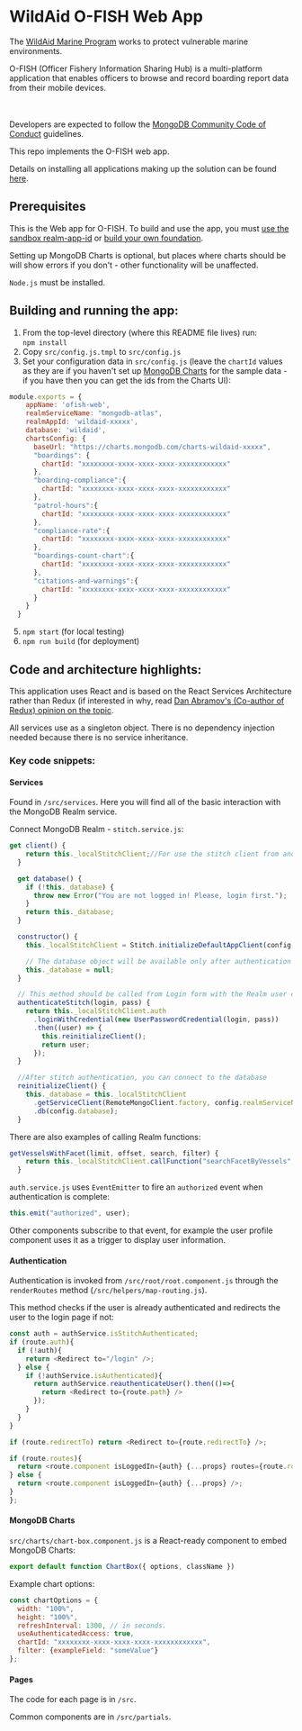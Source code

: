 # WildAid O-FISH Web App

The [WildAid Marine Program](https://marine.wildaid.org/) works to protect vulnerable marine environments.

O-FISH (Officer Fishery Information Sharing Hub) is a multi-platform application that enables officers to browse and record boarding report data from their mobile devices.

<BR><BR>Developers are expected to follow the <A HREF="https://www.mongodb.com/community-code-of-conduct">MongoDB Community Code of Conduct</A> guidelines.

This repo implements the O-FISH web app.

Details on installing all applications making up the solution can be found [here](http://wildaid.github.io/).

## Prerequisites

This is the Web app for O-FISH. To build and use the app, you must [use the sandbox realm-app-id](https://bit.ly/ofishsandbox) or [build your own foundation](http://wildaid.github.io/build).

Setting up MongoDB Charts is optional, but places where charts should be will show errors if you don't - other functionality will be unaffected.<BR>

`Node.js` must be installed.<BR>

## Building and running the app:

1. From the top-level directory (where this README file lives) run:<BR>
`npm install`
1. Copy `src/config.js.tmpl` to `src/config.js`
1. Set your configuration data in `src/config.js` (leave the `chartId` values as they are if you haven't set up [MongoDB Charts](https://www.mongodb.com/products/charts) for the sample data - if you have then you can get the ids from the Charts UI):
```js
module.exports = {
    appName: 'ofish-web',
    realmServiceName: "mongodb-atlas",
    realmAppId: 'wildaid-xxxxx',
    database: 'wildaid',
    chartsConfig: {
      baseUrl: "https://charts.mongodb.com/charts-wildaid-xxxxx",
      "boardings": {
        chartId: "xxxxxxxx-xxxx-xxxx-xxxx-xxxxxxxxxxxx"
      },
      "boarding-compliance":{
        chartId: "xxxxxxxx-xxxx-xxxx-xxxx-xxxxxxxxxxxx"
      },
      "patrol-hours":{
        chartId: "xxxxxxxx-xxxx-xxxx-xxxx-xxxxxxxxxxxx"
      },
      "compliance-rate":{
        chartId: "xxxxxxxx-xxxx-xxxx-xxxx-xxxxxxxxxxxx"
      },
      "boardings-count-chart":{
        chartId: "xxxxxxxx-xxxx-xxxx-xxxx-xxxxxxxxxxxx"
      },
      "citations-and-warnings":{
        chartId: "xxxxxxxx-xxxx-xxxx-xxxx-xxxxxxxxxxxx"
      }
    }
  }
```
5. `npm start` (for local testing)
1. `npm run build` (for deployment)


## Code and architecture highlights:

This application uses React and is based on the React Services Architecture rather than Redux (if interested in why, read [Dan Abramov's (Co-author of Redux) opinion on the topic](https://medium.com/@dan_abramov/you-might-not-need-redux-be46360cf367).

All services use as a singleton object. There is no dependency injection needed because there is no service inheritance.

### Key code snippets:

#### Services

Found in `/src/services`. Here you will find all of the basic interaction with the MongoDB Realm service.

Connect MongoDB Realm - `stitch.service.js`:

```js
get client() {
    return this._localStitchClient;//For use the stitch client from another services
  }

  get database() {
    if (!this._database) {
      throw new Error("You are not logged in! Please, login first.");
    }
    return this._database;
  }

  constructor() {
    this._localStitchClient = Stitch.initializeDefaultAppClient(config.realmAppId);

    // The database object will be available only after authentication
    this._database = null;
  }

  // This method should be called from Login form with the Realm user credentials:
  authenticateStitch(login, pass) {
    return this._localStitchClient.auth
      .loginWithCredential(new UserPasswordCredential(login, pass))
      .then((user) => {
        this.reinitializeClient();
        return user;
      });
  }

  //After stitch authentication, you can connect to the database
  reinitializeClient() {
    this._database = this._localStitchClient
      .getServiceClient(RemoteMongoClient.factory, config.realmServiceName)
      .db(config.database);
  }
```

There are also examples of calling Realm functions:

```js
getVesselsWithFacet(limit, offset, search, filter) {
    return this._localStitchClient.callFunction("searchFacetByVessels", [limit, offset, search, filter]);
  }
```

`auth.service.js` uses `EventEmitter` to fire an `authorized` event when authentication is complete:

```js
this.emit("authorized", user);
```

Other components subscribe to that event, for example the user profile component uses it as a trigger to display user information.


#### Authentication

Authentication is invoked from `/src/root/root.component.js` through the `renderRoutes` method (`/src/helpers/map-routing.js`).

This method checks if the user is already authenticated and redirects the user to the login page if not:

```js
const auth = authService.isStitchAuthenticated;
if (route.auth){
  if (!auth){
    return <Redirect to="/login" />;
  } else {
    if (!authService.isAuthenticated){
      return authService.reauthenticateUser().then(()=>{
        return <Redirect to={route.path} />
      });
    }
  }
}

if (route.redirectTo) return <Redirect to={route.redirectTo} />;

if (route.routes){
  return <route.component isLoggedIn={auth} {...props} routes={route.routes}/>;
} else {
  return <route.component isLoggedIn={auth} {...props} />;
}
};
```

#### MongoDB Charts

`src/charts/chart-box.component.js` is a React-ready component to embed MongoDB Charts:

```js
export default function ChartBox({ options, className })
```

Example chart options:

```js
const chartOptions = {
  width: "100%",
  height: "100%",
  refreshInterval: 1300, // in seconds.
  useAuthenticatedAccess: true,
  chartId: "xxxxxxxx-xxxx-xxxx-xxxx-xxxxxxxxxxxx",
  filter: {exampleField: "someValue"}
};
```

#### Pages<BR>

The code for each page is in `/src`.

Common components are in `/src/partials`.

